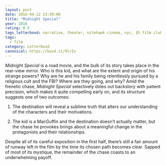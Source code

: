 ```yaml
---
layout: post 
date: 2016-04-12 23:59:00
title: "Midnight Special"
year: 2016
rating: 0.5
tags_letterboxd: narrative, theater, nitehawk cinema, nyc, $5 film club
tags:
  - film
category: Letterboxd
canonical: https://boxd.it/9lrIx
---
```


<cite>Midnight Special</cite> is a road movie, and the bulk of its story takes place in the rear-view mirror. Who is this kid, and what are the extent and origin of his strange powers? Why are he and his family being relentlessly pursued by a religious cult and the FBI? Where are they going, and why? Amid the frenetic chase, <cite>Midnight Special</cite> selectively doles out backstory with patient precision, which makes it quite compelling early on, and its structure suggests one of two outcomes:

1. The destination will reveal a sublime truth that alters our understanding of the characters and their motivations.

2. The kid is a MacGuffin and the destination doesn’t actually matter, but the chase he provokes brings about a meaningful change in the protagonists and their relationships.

Despite all of its careful exposition in the first half, there’s still a fair amount of runway left in the film by the time its chosen path becomes clear. Sapped of most of its mystique, the remainder of the chase coasts to an underwhelming payoff.